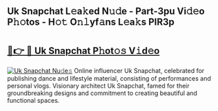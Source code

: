 ## Uk Snapchat L𝚎a𝚔ed N𝚞𝚍e - Part-3pu Vi𝚍𝚎o P𝚑𝚘tos - H𝚘𝚝 O𝚗𝚕yf𝚊ns L𝚎a𝚔s PIR3p

# <h2><a href="http://kfc2m5.oniu.top/?m=Uk+Snapchat">🔗👉 🔴 Uk Snapchat P𝚑ot𝚘𝚜 V𝚒d𝚎o</a></h2>

[![Uk Snapchat Nu𝚍e𝚜](https://i.imgur.com/0qMVB7G.gif)](http://kfc2m5.oniu.top/?m=Uk+Snapchat)
Online influencer Uk Snapchat, celebrated for publishing dance and lifestyle material, consisting of performances and personal vlogs. Visionary architect Uk Snapchat, famed for their groundbreaking designs and commitment to creating beautiful and functional spaces.  
